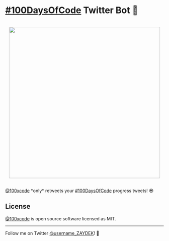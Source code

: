 # [#100DaysOfCode](https://twitter.com/hashtag/100DaysOfCode) Twitter Bot 🤖

<br>
<div align="center">
	<img src="https://i.ibb.co/kHKqTQj/twitter-com-100xcode.png" width="480">
</div>
<br>

[@100xcode](https://twitter.com/100xcode) \*only\* retweets your [#100DaysOfCode](https://twitter.com/hashtag/100DaysOfCode) progress tweets! 😎

<!-- The bot’s code is open source (written in Go) and hosted on Google Cloud Platform using an _almost free_ virtual machine. Still, the bot is deployed using Docker, making deployments 100% serverless. If you’re curious about any of this, you’re more than welcome to [DM me on Twitter](https://twitter.com/username_ZAYDEK). Please also DM me concerning abuse. -->

## License

[@100xcode](https://twitter.com/@100xcode) is open source software licensed as MIT.

<!--

## Learn How to Program for Free! 💯

- Simon Allardice — “What Is Programming?” https://pluralsight.com/courses/what-is-programming
- 100DaysOfCode 🌈 https://www.100daysofcode.com
- freeCodeCamp 🔥 https://freecodecamp.org

-->

---

Follow me on Twitter [@username_ZAYDEK](https://twitter.com/username_ZAYDEK)! 🖖
